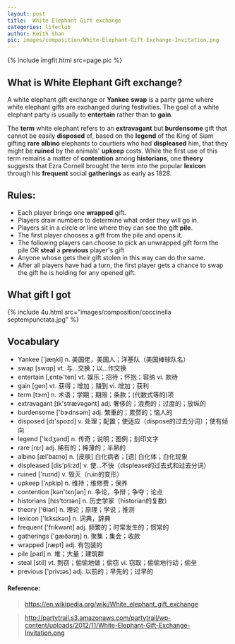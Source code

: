 ```yaml
---
layout: post
title:  White Elephant Gift exchange
categories: lifeclub
author: Keith Shan
pic: images/composition/White-Elephant-Gift-Exchange-Invitation.png
---
```


{% include imgfit.html src=page.pic %}


## What is White Elephant Gift exchange?

A white elephant gift exchange or **Yankee** **swap** is a party game where white elephant gifts are exchanged during festivities. 
The goal of a white elephant party is usually to **entertain** rather than to **gain**.

<!--more-->

The **term** white elephant refers to an **extravagant** but **burdensome** gift that cannot be easily **disposed** of, 
based on the **legend** of the King of Siam gifting **rare** **albino** elephants to courtiers who had **displeased** him, 
that they might be **ruined** by the animals' **upkeep** costs. While the first use of this term remains a matter of **contention** among **historians**,
one **theory** suggests that Ezra Cornell brought the term into the popular **lexicon** through his **frequent** social **gatherings** as early as 1828.

## Rules:
- Each player brings one **wrapped** gift.
- Players draw numbers to determine what order they will go in.
- Players sit in a circle or line where they can see the gift **pile**.
- The first player chooses a gift from the pile and opens it.
- The following players can choose to pick an unwrapped gift form the pile OR **steal** a **previous** player's gift
- Anyone whose gets their gift stolen in this way can do the same.
- After all players have had a turn, the first player gets a chance to swap the gift he is holding for any opened gift.

## What gift I got

{% include 4u.html src="images/composition/coccinella septempunctata.jpg" %}


## Vocabulary
- Yankee  ['jæŋki]  n. 美国佬，美国人；洋基队（美国棒球队名）
- swap [swɑp] vt. 与...交换；以...作交换
- entertain  [,ɛntɚ'ten] vt. 娱乐；招待；怀抱；容纳 vi. 款待
- gain [ɡen]  vt. 获得；增加；赚到 vi. 增加；获利
- term  [tɝm] n. 术语；学期；期限；条款；(代数式等的)项
- extravagant [ɪk'strævəgənt] adj. 奢侈的；浪费的；过度的；放纵的
- burdensome  ['bɝdnsəm] adj. 繁重的；累赘的；恼人的
- disposed  [dɪ'spozd] v. 处理；配置；使适应（dispose的过去分词）；使有倾向
- legend  ['lɛdʒənd] n. 传奇；说明；图例；刻印文字
- rare [rɛr] adj. 稀有的；稀薄的；半熟的
- albino  [æl'baɪno] n. [皮肤] 白化病者；[遗] 白化体；白化现象
- displeased [dis'pli:zd] v. 使…不快（displease的过去式和过去分词）
- ruined  ['ruɪnd] v. 毁灭（ruin的变形）
- upkeep  ['ʌpkip] n. 维持；维修费；保养
- contention [kən'tɛnʃən] n. 争论，争辩；争夺；论点
- historians  [hɪs'torɪən] n. 历史学家（historian的复数）
- theory  ['θiəri] n. 理论；原理；学说；推测
- lexicon  ['lɛksɪkən] n. 词典，辞典
- frequent  ['frikwənt] adj. 频繁的；时常发生的；惯常的
- gatherings  ['ɡæðərɪŋ] n. 聚集；集会；收款
- wrapped [ræpt] adj. 有包装的
- pile  [paɪl] n. 堆；大量；建筑群
- steal  [stil] vt. 剽窃；偷偷地做；偷窃 vi. 窃取；偷偷地行动；偷垒
- previous  ['privɪəs] adj. 以前的；早先的；过早的

#### Reference: 

> https://en.wikipedia.org/wiki/White_elephant_gift_exchange

> http://partytrail.s3.amazonaws.com/partytrail/wp-content/uploads/2012/11/White-Elephant-Gift-Exchange-Invitation.png


